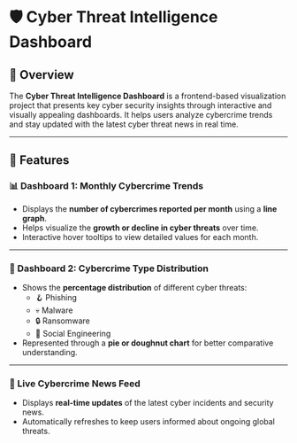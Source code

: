 # 🛡️ Cyber Threat Intelligence Dashboard

## 📖 Overview
The **Cyber Threat Intelligence Dashboard** is a frontend-based visualization project that presents key cyber security insights through interactive and visually appealing dashboards. It helps users analyze cybercrime trends and stay updated with the latest cyber threat news in real time.

---

## 🚀 Features

### 📊 Dashboard 1: Monthly Cybercrime Trends
- Displays the **number of cybercrimes reported per month** using a **line graph**.  
- Helps visualize the **growth or decline in cyber threats** over time.  
- Interactive hover tooltips to view detailed values for each month.

---

### 🧩 Dashboard 2: Cybercrime Type Distribution
- Shows the **percentage distribution** of different cyber threats:  
  - 🪝 Phishing  
  - 💀 Malware  
  - 🔒 Ransomware  
  - 🧠 Social Engineering  
- Represented through a **pie or doughnut chart** for better comparative understanding.

---

### 📰 Live Cybercrime News Feed
- Displays **real-time updates** of the latest cyber incidents and security news.  
- Automatically refreshes to keep users informed about ongoing global threats.
